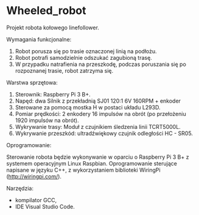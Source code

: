 # Wheeled_robot

Projekt robota kołowego linefollower.

Wymagania funkcjonalne:

1. Robot porusza się po trasie oznaczonej linią na podłożu.
2. Robot potrafi samodzielnie odszukać zagubioną trasę.
3. W przypadku natrafienia na przeszkodę, podczas poruszania się po rozpoznanej trasie, robot zatrzyma się.

Warstwa sprzętowa:

1. Sterownik: Raspberry Pi 3 B+.
2. Napęd: dwa Silnik z przekładnią SJ01 120:1 6V 160RPM + enkoder
3. Sterowane za pomocą mostka H w postaci układu L293D.
3. Pomiar prędkości: 2 enkodery 16 impulsów na obrót (po przełożeniu 1920 impulsów na obrót).
3. Wykrywanie trasy: Moduł z czujnikiem śledzenia linii TCRT5000L.
4. Wykrywanie przeszkód: ultradźwiękowy czujnik odległości HC - SR05.

Oprogramowanie:

Sterowanie robota będzie wykonywanie w oparciu o Raspberry Pi 3 B+ z systemem operacyjnym Linux Raspbian.
Oprogramowanie sterujące napisane w języku C++, z wykorzystaniem biblioteki WiringPi (http://wiringpi.com/). 

Narzędzia:
- kompilator GCC,
- IDE Visual Studio Code.

